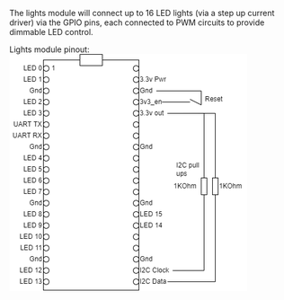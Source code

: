 The lights module will connect up to 16 LED lights (via a step up current driver) via the GPIO pins, each connected to PWM circuits to provide dimmable LED control.

Lights module pinout:
![Lights pinout](Lights-Pico-Pinout.drawio.png)